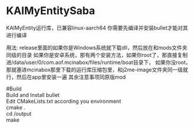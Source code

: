 # KAIMyEntitySaba
KAIMyEntity运行库，已兼容linux-aarch64
你需要先编译并安装bullet才能对其进行编译

用法:
release里面的如果你是Windows系统就下载dll，然后放在和mods文件夹同级的目录
如果你是安卓系统，那有两个安装方法，如果你root了，那直接复制进/data/user/0/com.aof.mcinabox/files/runtime/boat目录下，
如果你没root，那就塞进mcinabox那里下载的运行库压缩包里，和j2me-image文件夹同一级就行，然后在app里安装一遍
其余注意事项同原版mod

#Build   
Build and Install bullet  
Edit CMakeLists.txt according you environment   
cmake .   
cd /output   
make
